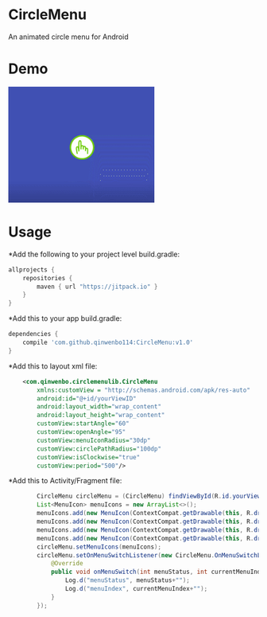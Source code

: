 # CircleMenu
An animated circle menu for Android
# Demo
![](https://raw.githubusercontent.com/qinwenbo114/CircleMenu/master/demo/demo.gif)
# Usage
*Add the following to your project level build.gradle:
```groovy
allprojects {
    repositories {
        maven { url "https://jitpack.io" }
    }
}
```
*Add this to your app build.gradle:
```groovy
dependencies {
    compile 'com.github.qinwenbo114:CircleMenu:v1.0'
}
```
*Add this to layout xml file:
```xml
    <com.qinwenbo.circlemenulib.CircleMenu
        xmlns:customView = "http://schemas.android.com/apk/res-auto"
        android:id="@+id/yourViewID"
        android:layout_width="wrap_content"
        android:layout_height="wrap_content"
        customView:startAngle="60"
        customView:openAngle="95"
        customView:menuIconRadius="30dp"
        customView:circlePathRadius="100dp"
        customView:isClockwise="true"
        customView:period="500"/>
```
*Add this to Activity/Fragment file:
```java
        CircleMenu circleMenu = (CircleMenu) findViewById(R.id.yourViewID);
        List<MenuIcon> menuIcons = new ArrayList<>();
        menuIcons.add(new MenuIcon(ContextCompat.getDrawable(this, R.drawable.yourMenuImage1)));
        menuIcons.add(new MenuIcon(ContextCompat.getDrawable(this, R.drawable.yourMenuImage2)));
        menuIcons.add(new MenuIcon(ContextCompat.getDrawable(this, R.drawable.yourMenuImage3)));
        menuIcons.add(new MenuIcon(ContextCompat.getDrawable(this, R.drawable.yourMenuImage4)));
        circleMenu.setMenuIcons(menuIcons);
        circleMenu.setOnMenuSwitchListener(new CircleMenu.OnMenuSwitchListener() {
            @Override
            public void onMenuSwitch(int menuStatus, int currentMenuIndex) {
                Log.d("menuStatus", menuStatus+"");
                Log.d("menuIndex", currentMenuIndex+"");
            }
        });
```
